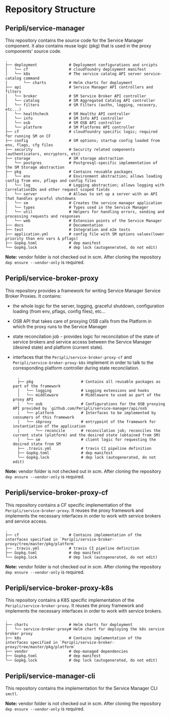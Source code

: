 # Repository Structure

## Peripli/service-manager

This repository contains the source code for the Service Manager component. It also contains reuse logic (pkg) that is used in the proxy components' source code.

    .
    ├── deployment              # Deployment configurations and srcipts
    │   └── cf                  # cloudfoundry deployment manifest
    │   └── k8s                 # The service catalog API server service-catalog command
    |       └── charts          # Helm charts for deployment
    ├── api                     # Service Manager API controllers and filters
    │   └── broker              # SM Service Broker API controller
    │   └── catalog             # SM Aggregated Catalog API controller
    │   └── filters             # SM Filters (authn, logging, recovery, etc...)
    │   └── healthcheck         # SM Healthz API controller
    │   └── info                # SM Info API controller
    │   └── osb                 # SM OSB API controller
    │   └── platform            # SM Platforms API controller
    ├── cf                      # cloudfoundry specific logic; required for running SM on CF
    ├── config                  # SM options; startup config loaded from env, flags, cfg files
    ├── security                # Security related components (authenticators, encryptors, etc)
    ├── storage                 # SM storage abstraction
    │   └── postgres            # Postgresql-specific implementation of the SM Storage abstraction
    ├── pkg                     # Contains reusable packages
    │   └── env                 # Environment abstraction; allows loading config from env, pflags and config files
    │   └── log                 # Logging abstraction; allows logging with CorrelationIDs and other request scoped fields
    │   └── server              # Allows to set up a server with an API that handles graceful shutdowns
    │   └── sm                  # Creates the service manager application
    │   └── types               # Types used in the Service Manager
    │   └── util                # Helpers for handling errors, sending and processing requests and responses
    │   └── web                 # Extension points of the Service Manager
    ├── docs                    # Documentation
    ├── test                    # Integration and e2e tests
    ├── application.yml         # config file with SM options values(lower priority than env vars & pflags)
    ├── Gopkg.toml              # dep manifest
    └── Gopkg.lock              # dep lock (autogenerated, do not edit)

**Note:** vendor folder is not checked out in scm. After cloning the repository `dep ensure --vendor-only` is required.

## Peripli/service-broker-proxy

This repository provides a framework for writing Service Manager Service Broker Proxies. It contains:

* the whole logic for the server, logging, graceful shutdown, configuration loading (from env, pflags, config files), etc...

* OSB API that takes care of proxying OSB calls from the Platform in which the proxy runs to the Service Manager

* state reconcilation job - provides logic for reconcilation of the state of service brokers and service access between the Service Manager (desired state) and platform (current state).

* interfaces that the `Peripli/service-broker-proxy-cf` and `Peripli/service-broker-proxy-k8s` implement in order to talk to the  corresponding platform controller during state reconcilation.

        .
        ├── pkg                     # Contains all reusable packages as part of the framework
        │   └── logging             # Logging extensions and hooks
        │   └── middleware          # Middleware to used as part of the proxy API
        │   └── osb                 # Configurations for the OSB proxying API provided by `github.com/Peripli/service-manager/api/osb`
        │   └── platform            # Interfaces to be implemented by consumers of this framework
        │   └── sbproxy             # entrypoint of the framework for instantiation of the application
        |       └── reconcile       # reconcilation job; reconciles the current state (platform) and the desired state (obtained from SM)
        │   └── sm                  # client logic for requesting the desired state from SM
        ├── .travis.yml             # travis CI pipeline definition
        ├── Gopkg.toml              # dep manifest
        └── Gopkg.lock              # dep lock (autogenerated, do not edit)

**Note:** vendor folder is not checked out in scm. After cloning the repository `dep ensure --vendor-only` is required.

## Peripli/service-broker-proxy-cf

This repository contains a CF specific implementation of the `Peripli/service-broker-proxy`. It reuses the proxy framework and implements the
necessary interfaces in order to work with service brokers and service access.

    .
    ├── cf                      # Contains implementation of the interfaces specified in `Peripli/service-broker-proxy/tree/master/pkg/platform`
    ├── .travis.yml             # travis CI pipeline definition
    ├── Gopkg.toml              # dep manifest
    └── Gopkg.lock              # dep lock (autogenerated, do not edit)

**Note:** vendor folder is not checked out in scm. After cloning the repository `dep ensure --vendor-only` is required.

## Peripli/service-broker-proxy-k8s

This repository contains a K8S specific implementation of the `Peripli/service-broker-proxy`. It reuses the proxy framework and implements the necessary interfaces in order to work with service brokers.

    .
    ├── charts                  # Helm charts for deployment
    │   └── service-broker-proxy# Helm chart for deploying the k8s service broker proxy
    ├── k8s                     # Contains implementation of the interfaces specified in `Peripli/service-broker-proxy/tree/master/pkg/platform`
    ├── vendor                  # dep-managed dependencies
    ├── Gopkg.toml              # dep manifest
    └── Gopkg.lock              # dep lock (autogenerated, do not edit)

## Peripli/service-manager-cli

This repository contains the implementation for the Service Manager CLI `smctl`.

**Note:** vendor folder is not checked out in scm. After cloning the repository `dep ensure --vendor-only` is required.
